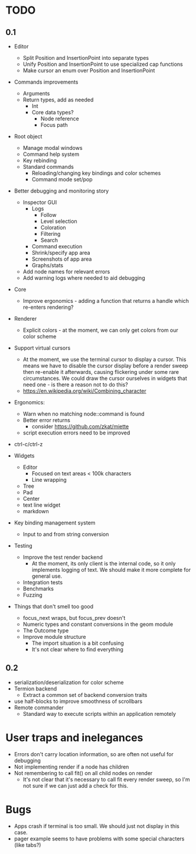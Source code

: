
# TODO


## 0.1

- Editor
  - Split Position and InsertionPoint into separate types
  - Unify Position and InsertionPoint to use specialized cap functions
  - Make cursor an enum over Position and InsertionPoint

- Commands improvements
  - Arguments
  - Return types, add as needed
    - Int
    - Core data types?
      - Node reference
      - Focus path
- Root object
  - Manage modal windows
  - Command help system
  - Key rebinding
  - Standard commands
    - Reloading/changing key bindings and color schemes
    - Command mode set/pop
- Better debugging and monitoring story
  - Inspector GUI
    - Logs
      - Follow
      - Level selection
      - Coloration
      - Filtering
      - Search
    - Command execution
    - Shrink/specify app area
    - Screenshots of app area
    - Graphs/stats
  - Add node names for relevant errors
  - Add warning logs where needed to aid debugging
- Core
  - Improve ergonomics - adding a function that returns a handle which re-enters rendering?
- Renderer
  - Explicit colors - at the moment, we can only get colors from our color scheme
- Support virtual cursors
  - At the moment, we use the terminal cursor to display a cursor. This means we have to disable the cursor display
    before a render sweep then re-enable it afterwards, causing flickering under some rare circumstances. We could draw
    the cursor ourselves in widgets that need one - is there a reason not to do this?
  - https://en.wikipedia.org/wiki/Combining_character
- Ergonomics:
  - Warn when no matching node::command is found
  - Better error returns
    - consider https://github.com/zkat/miette
  - script execution errors need to be improved
- ctrl-c/ctrl-z
- Widgets
  - Editor
    - Focused on text areas < 100k characters
    - Line wrapping
  - Tree
  - Pad
  - Center
  - text line widget
  - markdown
- Key binding management system
  - Input to and from string conversion
- Testing
  - Improve the test render backend
    - At the moment, its only client is the internal code, so it only implements
      logging of text. We should make it more complete for general use.
  - Integration tests
  - Benchmarks
  - Fuzzing
- Things that don't smell too good
  - focus_next wraps, but focus_prev doesn't
  - Numeric types and constant conversions in the geom module
  - The Outcome type
  - Improve module structure
    - The import situation is a bit confusing
    - It's not clear where to find everything

## 0.2

- serialization/deserialization for color scheme
- Termion backend
  - Extract a common set of backend conversion traits
- use half-blocks to improve smoothness of scrollbars
- Remote commander
  - Standard way to execute scripts within an application remotely

# User traps and inelegances

  - Errors don't carry location information, so are often not useful for debugging
  - Not implementing render if a node has children
  - Not remembering to call fit() on all child nodes on render
    - It's not clear that it's necessary to call fit every render sweep, so I'm
      not sure if we can just add a check for this.

# Bugs

  - Apps crash if terminal is too small. We should just not display in this case.
  - pager example seems to have problems with some special characters (like tabs?)
